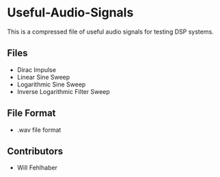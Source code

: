 # Useful-Audio-Signals
This is a compressed file of useful audio signals for testing DSP systems.
## Files
- Dirac Impulse
- Linear Sine Sweep
- Logarithmic Sine Sweep
- Inverse Logarithmic Filter Sweep
## File Format
- .wav file format
## Contributors
- Will Fehlhaber
